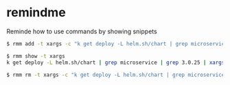 # remindme
Reminde how to use commands by showing snippets

```sh
$ rmm add -t xargs -c "k get deploy -L helm.sh/chart | grep microservice | grep 3.0.25 | xargs kubectl get pods"

$ rmm show -t xargs
k get deploy -L helm.sh/chart | grep microservice | grep 3.0.25 | xargs kubectl get pods

$ rmm rm -t xargs -c "k get deploy -L helm.sh/chart | grep microservice | grep 3.0.25 | xargs kubectl get pods"
```
